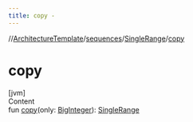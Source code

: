 ```yaml
---
title: copy -
---
```

//[ArchitectureTemplate](../../index.md)/[sequences](../index.md)/[SingleRange](index.md)/[copy](copy.md)



# copy  
[jvm]  
Content  
fun [copy](copy.md)(only: [BigInteger](https://docs.oracle.com/javase/8/docs/api/java/math/BigInteger.html)): [SingleRange](index.md)  



